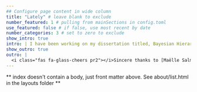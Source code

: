 ```yaml
---
## Configure page content in wide column
title: "Lately" # leave blank to exclude
number_featured: 1 # pulling from mainSections in config.toml
use_featured: false # if false, use most recent by date
number_categories: 3 # set to zero to exclude
show_intro: true
intro: | I have been working on my dissertation titled, Bayesian Hierarchical Models for the Combination of Data from Heterogeneous Sources. In general, harnessing information from multiple data sources is recognized for yielding more comprehensive and reliable results compared to relying solely on a single source. However, several key challenges arise in this process, including variability in quality of sources, missingness in key variables, and differences in populations of which each data set were sample. All three of my aims provide methods under the context of Bayesian Hierarchical modeling that address such key issues. 
show_outro: true
outro: |
  <i class="fas fa-glass-cheers pr2"></i>Sincere thanks to [Maëlle Salmon](https://masalmon.eu/) for her help naming this Hugo theme!
---
```


** index doesn't contain a body, just front matter above.
See about/list.html in the layouts folder **